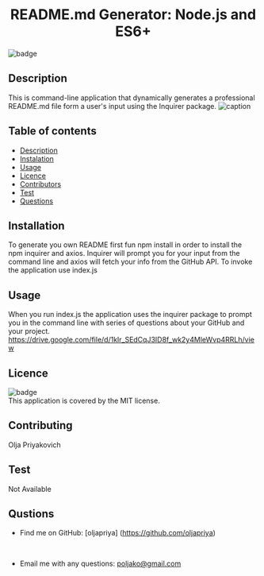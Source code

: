 
  <h1 align="center">README.md Generator: Node.js and ES6+</h1>

  ![badge](https://img.shields.io/badge/license-MIT-green)
  


  ## Description 
  This is command-line application that dynamically generates a professional README.md file form a user's input using the Inquirer package.
  ![caption](git.gif)


  ## Table of contents
  - [Description](#description)
  - [Instalation](#installation)
  - [Usage](#usage)
  - [Licence](#license)
  - [Contributors](#contributing)
  - [Test](#test)
  - [Questions](#questions)
  

  ## Installation
  To generate you own README first fun npm install in order to install the npm inquirer and axios. Inquirer will prompt you for your input from the command line and axios will fetch your info from the GitHub API. To invoke the application use index.js

  ## Usage 
  When you run index.js the application uses the inquirer package to prompt you in the command line with series of questions about your GitHub and your project. https://drive.google.com/file/d/1klr_SEdCqJ3ID8f_wk2y4MleWvp4RRLh/view 

  ## Licence
  ![badge](https://img.shields.io/badge/license-MIT-green)<br/>
  This application is covered by the MIT license.

  ## Contributing
  Olja Priyakovich

  ## Test
  Not Available

  ## Qustions
  - Find me on GitHub: [oljapriya] (https://github.com/oljapriya)<br/>
  <br/>

  - Email me with any questions: poljako@gmail.com
  
